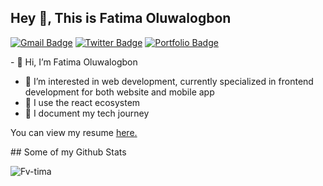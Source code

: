 ## Hey 👋, This is Fatima Oluwalogbon
[![Gmail Badge](https://img.shields.io/badge/-zahraoluwalogbon@gmail.com-c14438?style=flat&logo=Gmail&logoColor=white&link=mailto:zahraoluwalogbon@gmail.com)](mailto:zahraoluwalogbon@gmail.com) 
[![Twitter Badge](https://img.shields.io/badge/-zvhra2-00acee?style=flat&logo=twitter&logoColor=white&link=https://twitter.com/zvhra2/)](https://www.twitter.com/zvhra2/) [![Portfolio Badge](https://img.shields.io/badge/portfolio-web-blue?style=flat&link=https://fvtima-portfolio.netlify.app/)](https://zvhrasportfolio.netlify.app/) <p align='left'>- 👋 Hi, I’m Fatima Oluwalogbon
- 👀 I’m interested in web development, currently specialized in frontend development for both website and mobile app
- 🌱 I use the react ecosystem
- 📰 I document my tech journey
</p><p align='left'> You can view my resume <a href='https://docs.google.com/document/d/1DKPHT7ZNIJuhJvC-pVsYM1814AW7sqOtGCl0sIbxMaI/edit ' target=_blank><u>here</u>.</a></p>
## Some of my Github Stats
<p align=left> <img src=https://komarev.com/ghpvc/?username=Fv-tima alt=Fv-tima /> </p>





